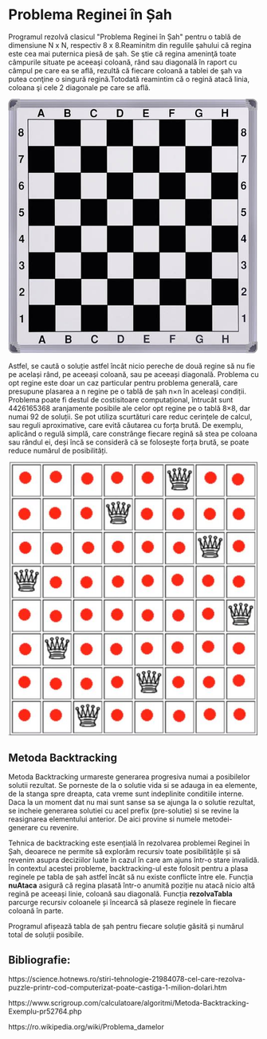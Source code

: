 <!DOCTYPE html>
<html>
<body>
<h1>Problema Reginei în Șah</h1>
<p>Programul rezolvă clasicul "Problema Reginei în Șah" pentru o tablă de dimensiune N x N, respectiv 8 x 8.Reaminitm din regulile şahului că regina este cea mai puternica piesă de şah. Se ştie că regina ameninţă toate câmpurile situate pe aceeaşi coloană, rând sau diagonală în raport cu câmpul pe care ea se află, rezultă că fiecare coloană a tablei de şah va putea conţine o singură regină.Totodată reamintim că o regină atacă linia, coloana şi cele 2 diagonale pe care se află.</p>
<img src="poze\tabla_sah.jpg" width="500">
<p>Astfel, se caută o soluție astfel încât nicio pereche de două regine să nu fie pe același rând, pe aceeași coloană, sau pe aceeași diagonală. Problema cu opt regine este doar un caz particular pentru problema generală, care presupune plasarea a n regine pe o tablă de șah n×n în aceleași condiții.
Problema poate fi destul de costisitoare computațional, întrucât sunt 4426165368 aranjamente posibile ale celor opt regine pe o tablă 8×8, dar numai 92 de soluții. Se pot utiliza scurtături care reduc cerințele de calcul, sau reguli aproximative, care evită căutarea cu forța brută. De exemplu, aplicând o regulă simplă, care constrânge fiecare regină să stea pe coloana sau rândul ei, deși încă se consideră că se folosește forța brută, se poate reduce numărul de posibilități.</p>
<img src="poze\8regine.jpg" width="500">
<h2>Metoda Backtracking</h2>
<p>Metoda Backtracking urmareste generarea progresiva numai a posibilelor solutii rezultat. Se porneste de la o solutie vida si se adauga in ea elemente, de la stanga spre dreapta, cata vreme sunt indeplinite conditiile interne. Daca la un moment dat nu mai sunt sanse sa se ajunga la o solutie rezultat, se incheie generarea solutiei cu acel prefix (pre-solutie) si se revine la reasignarea elementului anterior. De aici provine si numele metodei-generare cu revenire.</p>
<p>Tehnica de backtracking este esențială în rezolvarea problemei Reginei în Șah, deoarece ne permite să explorăm recursiv toate posibilitățile și să revenim asupra deciziilor luate în cazul în care am ajuns într-o stare invalidă. În contextul acestei probleme, backtracking-ul este folosit pentru a plasa reginele pe tabla de șah astfel încât să nu existe conflicte între ele.
Funcția <b>nuAtaca</b> asigură că regina plasată într-o anumită poziție nu atacă nicio altă regină pe aceeași linie, coloană sau diagonală.
Funcția <b>rezolvaTabla</b> parcurge recursiv coloanele și încearcă să plaseze reginele în fiecare coloană în parte.</p>
<p>Programul afișează tabla de șah pentru fiecare soluție găsită și numărul total de soluții posibile.</p>
<h2>Bibliografie:</h2>
<p>https://science.hotnews.ro/stiri-tehnologie-21984078-cel-care-rezolva-puzzle-printr-cod-computerizat-poate-castiga-1-milion-dolari.htm</p>
<p>https://www.scrigroup.com/calculatoare/algoritmi/Metoda-Backtracking-Exemplu-pr52764.php</p>
<p>https://ro.wikipedia.org/wiki/Problema_damelor</p>
</body>
</html>